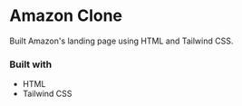 # Amazon Clone

Built Amazon's landing page using HTML and Tailwind CSS.

### Built with

- HTML
- Tailwind CSS

